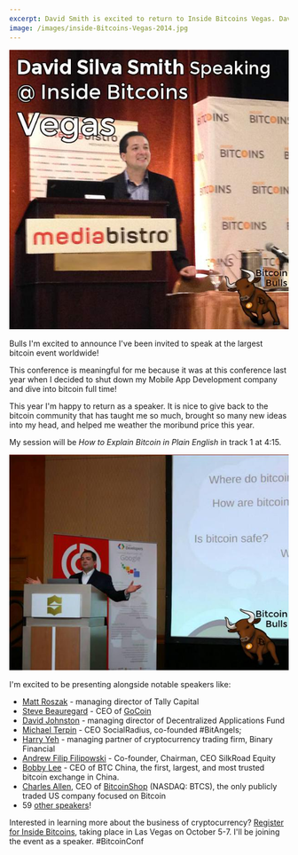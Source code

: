 ```yaml
---
excerpt: David Smith is excited to return to Inside Bitcoins Vegas. David will be speaking on "Explaining Bitcoin in Plain English."
image: /images/inside-Bitcoins-Vegas-2014.jpg 
---
```


![Inside Bitcoins Vegas](/images/inside-Bitcoins-Vegas-2014.jpg "Inside Bitcoins Vegas")

Bulls I'm excited to announce I've been invited to speak at the largest bitcoin event worldwide!

This conference is meaningful for me because it was at this conference last year when I decided to shut down my Mobile App Development company and dive into bitcoin full time!

This year I'm happy to return as a speaker. It is nice to give back to the bitcoin community that has taught me so much, brought so many new ideas into my head, and helped me weather the moribund price this year.

My session will be *How to Explain Bitcoin in Plain English* in track 1 at 4:15.

![Explaining Bitcoin in Plain English](/images/explaining-bitcoin-plain-english.jpg "Explaining Bitcoin in Plain English")

I'm excited to be presenting alongside notable speakers like:

 * [Matt Roszak](https://twitter.com/MatthewRoszak) - managing director of Tally Capital
 * [Steve Beauregard](https://twitter.com/gocoinceo) - CEO of [GoCoin](http://www.gocoin.com/)
 * [David Johnston](https://twitter.com/DJohnstonEC) - managing director of Decentralized Applications Fund
 * [Michael Terpin](https://twitter.com/michaelterpin) - CEO SocialRadius, co-founded #BitAngels; 
 * [Harry Yeh](https://twitter.com/harryyeh) - managing  partner of cryptocurrency trading firm, Binary Financial
 * [Andrew Filip Filipowski](https://twitter.com/SilkRoadFlip) - Co-founder, Chairman, CEO SilkRoad Equity
 * [Bobby Lee](https://twitter.com/bobbyclee) - CEO of BTC China, the first, largest, and most trusted bitcoin exchange in China.
 * [Charles Allen](http://investors.btcs.com/#team), CEO of [BitcoinShop](http://www.bitcoinshop.us/) (NASDAQ: BTCS), the only publicly traded US company focused on Bitcoin
 * 59 [other speakers](http://insidebitcoins.com/las-vegas)!

 Interested in learning more about the business of cryptocurrency? [Register for Inside Bitcoins](http://insidebitcoins.com/las-vegas/2014/register), taking place in Las Vegas on October 5-7. I'll be joining the event as a speaker. #BitcoinConf